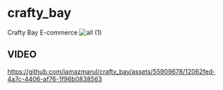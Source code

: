 # crafty_bay

Crafty Bay E-commerce
![all (1)](https://github.com/iamazmarul/crafty_bay/assets/55909678/2bb0085c-63b7-45a4-9c8a-c6932a82a2da)

## VIDEO

https://github.com/iamazmarul/crafty_bay/assets/55909678/12062fed-4a7c-4406-af76-1f96b0838563

